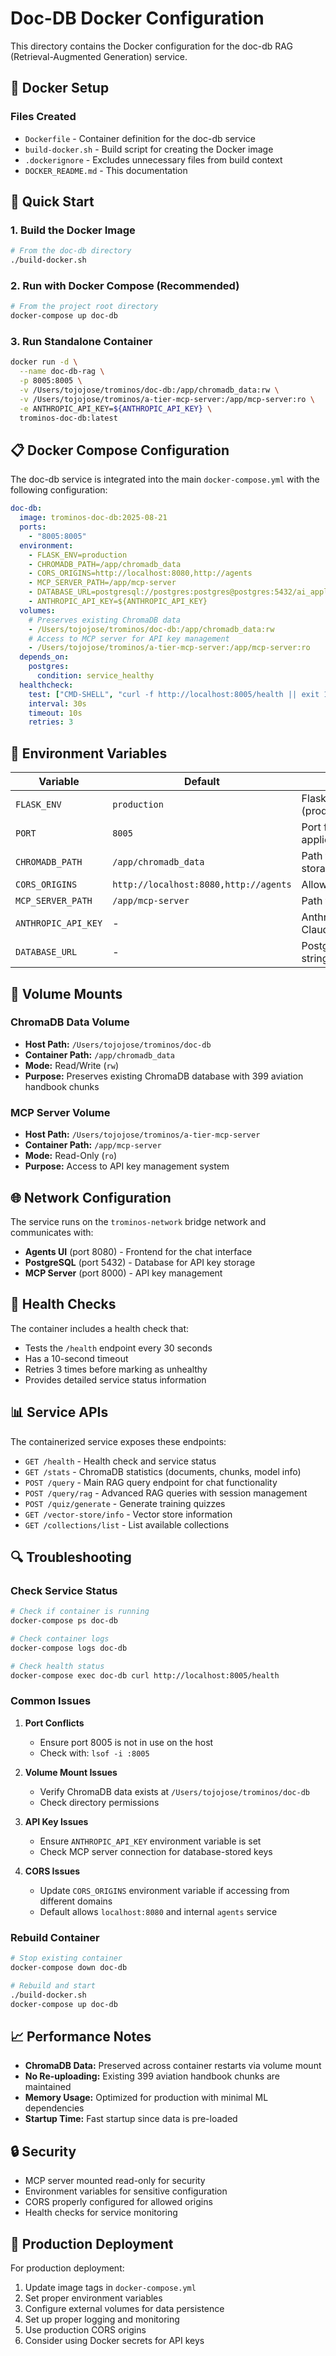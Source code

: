 # Doc-DB Docker Configuration

This directory contains the Docker configuration for the doc-db RAG (Retrieval-Augmented Generation) service.

## 🐳 Docker Setup

### Files Created
- `Dockerfile` - Container definition for the doc-db service
- `build-docker.sh` - Build script for creating the Docker image
- `.dockerignore` - Excludes unnecessary files from build context
- `DOCKER_README.md` - This documentation

## 🚀 Quick Start

### 1. Build the Docker Image
```bash
# From the doc-db directory
./build-docker.sh
```

### 2. Run with Docker Compose (Recommended)
```bash
# From the project root directory
docker-compose up doc-db
```

### 3. Run Standalone Container
```bash
docker run -d \
  --name doc-db-rag \
  -p 8005:8005 \
  -v /Users/tojojose/trominos/doc-db:/app/chromadb_data:rw \
  -v /Users/tojojose/trominos/a-tier-mcp-server:/app/mcp-server:ro \
  -e ANTHROPIC_API_KEY=${ANTHROPIC_API_KEY} \
  trominos-doc-db:latest
```

## 📋 Docker Compose Configuration

The doc-db service is integrated into the main `docker-compose.yml` with the following configuration:

```yaml
doc-db:
  image: trominos-doc-db:2025-08-21
  ports:
    - "8005:8005"
  environment:
    - FLASK_ENV=production
    - CHROMADB_PATH=/app/chromadb_data
    - CORS_ORIGINS=http://localhost:8080,http://agents
    - MCP_SERVER_PATH=/app/mcp-server
    - DATABASE_URL=postgresql://postgres:postgres@postgres:5432/ai_application
    - ANTHROPIC_API_KEY=${ANTHROPIC_API_KEY}
  volumes:
    # Preserves existing ChromaDB data
    - /Users/tojojose/trominos/doc-db:/app/chromadb_data:rw
    # Access to MCP server for API key management
    - /Users/tojojose/trominos/a-tier-mcp-server:/app/mcp-server:ro
  depends_on:
    postgres:
      condition: service_healthy
  healthcheck:
    test: ["CMD-SHELL", "curl -f http://localhost:8005/health || exit 1"]
    interval: 30s
    timeout: 10s
    retries: 3
```

## 🔧 Environment Variables

| Variable | Default | Description |
|----------|---------|-------------|
| `FLASK_ENV` | `production` | Flask environment (production/development) |
| `PORT` | `8005` | Port for the Flask application |
| `CHROMADB_PATH` | `/app/chromadb_data` | Path to ChromaDB storage |
| `CORS_ORIGINS` | `http://localhost:8080,http://agents` | Allowed CORS origins |
| `MCP_SERVER_PATH` | `/app/mcp-server` | Path to MCP server code |
| `ANTHROPIC_API_KEY` | - | Anthropic API key for Claude integration |
| `DATABASE_URL` | - | PostgreSQL connection string |

## 📁 Volume Mounts

### ChromaDB Data Volume
- **Host Path:** `/Users/tojojose/trominos/doc-db`
- **Container Path:** `/app/chromadb_data`
- **Mode:** Read/Write (`rw`)
- **Purpose:** Preserves existing ChromaDB database with 399 aviation handbook chunks

### MCP Server Volume
- **Host Path:** `/Users/tojojose/trominos/a-tier-mcp-server`
- **Container Path:** `/app/mcp-server`
- **Mode:** Read-Only (`ro`)
- **Purpose:** Access to API key management system

## 🌐 Network Configuration

The service runs on the `trominos-network` bridge network and communicates with:
- **Agents UI** (port 8080) - Frontend for the chat interface
- **PostgreSQL** (port 5432) - Database for API key storage
- **MCP Server** (port 8000) - API key management

## 🏥 Health Checks

The container includes a health check that:
- Tests the `/health` endpoint every 30 seconds
- Has a 10-second timeout
- Retries 3 times before marking as unhealthy
- Provides detailed service status information

## 📊 Service APIs

The containerized service exposes these endpoints:

- `GET /health` - Health check and service status
- `GET /stats` - ChromaDB statistics (documents, chunks, model info)
- `POST /query` - Main RAG query endpoint for chat functionality
- `POST /query/rag` - Advanced RAG queries with session management
- `POST /quiz/generate` - Generate training quizzes
- `GET /vector-store/info` - Vector store information
- `GET /collections/list` - List available collections

## 🔍 Troubleshooting

### Check Service Status
```bash
# Check if container is running
docker-compose ps doc-db

# Check container logs
docker-compose logs doc-db

# Check health status
docker-compose exec doc-db curl http://localhost:8005/health
```

### Common Issues

1. **Port Conflicts**
   - Ensure port 8005 is not in use on the host
   - Check with: `lsof -i :8005`

2. **Volume Mount Issues**
   - Verify ChromaDB data exists at `/Users/tojojose/trominos/doc-db`
   - Check directory permissions

3. **API Key Issues**
   - Ensure `ANTHROPIC_API_KEY` environment variable is set
   - Check MCP server connection for database-stored keys

4. **CORS Issues**
   - Update `CORS_ORIGINS` environment variable if accessing from different domains
   - Default allows `localhost:8080` and internal `agents` service

### Rebuild Container
```bash
# Stop existing container
docker-compose down doc-db

# Rebuild and start
./build-docker.sh
docker-compose up doc-db
```

## 📈 Performance Notes

- **ChromaDB Data:** Preserved across container restarts via volume mount
- **No Re-uploading:** Existing 399 aviation handbook chunks are maintained
- **Memory Usage:** Optimized for production with minimal ML dependencies
- **Startup Time:** Fast startup since data is pre-loaded

## 🔒 Security

- MCP server mounted read-only for security
- Environment variables for sensitive configuration
- CORS properly configured for allowed origins
- Health checks for service monitoring

## 🚀 Production Deployment

For production deployment:

1. Update image tags in `docker-compose.yml`
2. Set proper environment variables
3. Configure external volumes for data persistence
4. Set up proper logging and monitoring
5. Use production CORS origins
6. Consider using Docker secrets for API keys